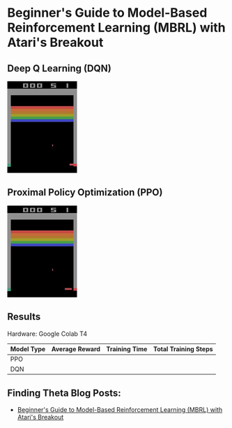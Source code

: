 # Beginner's Guide to Model-Based Reinforcement Learning (MBRL) with Atari's Breakout

## Deep Q Learning (DQN)

![](/Images/atari_breakout_dqn.gif)

## Proximal Policy Optimization (PPO)

![](/Images/atari_breakout_ppo.gif)

## Results
Hardware: Google Colab T4

| Model Type | Average Reward | Training Time | Total Training Steps |
|------------|----------------|---------------|----------------------|
| PPO        |                |               |                      |
| DQN        |                |               |                      | 


## Finding Theta Blog Posts: 
- [Beginner's Guide to Model-Based Reinforcement Learning (MBRL) with Atari's Breakout](https://www.findingtheta.com/blog/beginners-guide-to-model-based-reinforcement-learning-mbrl-with-ataris-breakout)

